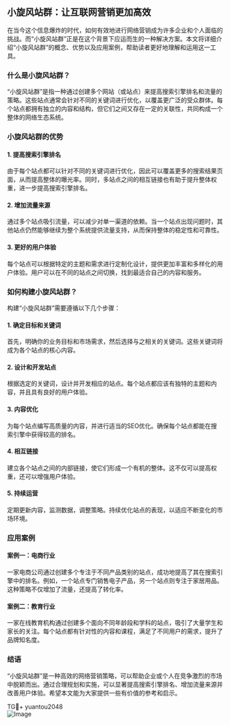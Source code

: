 ## 小旋风站群：让互联网营销更加高效

在当今这个信息爆炸的时代，如何有效地进行网络营销成为许多企业和个人面临的挑战。而“小旋风站群”正是在这个背景下应运而生的一种解决方案。本文将详细介绍“小旋风站群”的概念、优势以及应用案例，帮助读者更好地理解和运用这一工具。

### 什么是小旋风站群？

“小旋风站群”是指一种通过创建多个网站（或站点）来提高搜索引擎排名和流量的策略。这些站点通常会针对不同的关键词进行优化，以覆盖更广泛的受众群体。每个站点都拥有独立的内容和结构，但它们之间又存在一定的关联性，共同构成一个整体的网络生态系统。

### 小旋风站群的优势

#### 1. 提高搜索引擎排名

由于每个站点都可以针对不同的关键词进行优化，因此可以覆盖更多的搜索结果页面，从而提高整体的曝光率。同时，多站点之间的相互链接也有助于提升整体权重，进一步提高搜索引擎排名。

#### 2. 增加流量来源

通过多个站点吸引流量，可以减少对单一渠道的依赖。当一个站点出现问题时，其他站点仍然能够继续为整个系统提供流量支持，从而保持整体的稳定性和可靠性。

#### 3. 更好的用户体验

每个站点可以根据特定的主题和需求进行定制化设计，提供更加丰富和多样化的用户体验。用户可以在不同的站点之间切换，找到最适合自己的内容和服务。

### 如何构建小旋风站群？

构建“小旋风站群”需要遵循以下几个步骤：

#### 1. 确定目标和关键词

首先，明确你的业务目标和市场需求，然后选择与之相关的关键词。这些关键词将成为各个站点的核心内容。

#### 2. 设计和开发站点

根据选定的关键词，设计并开发相应的站点。每个站点都应该有独特的主题和内容，并且具有良好的用户体验。

#### 3. 内容优化

为每个站点编写高质量的内容，并进行适当的SEO优化。确保每个站点都能在搜索引擎中获得较高的排名。

#### 4. 相互链接

建立各个站点之间的内部链接，使它们形成一个有机的整体。这不仅可以提高权重，还可以增强用户体验。

#### 5. 持续运营

定期更新内容，监测数据，调整策略。持续优化站点的表现，以适应不断变化的市场环境。

### 应用案例

#### 案例一：电商行业

一家电商公司通过创建多个专注于不同产品类别的站点，成功地提高了其在搜索引擎中的排名。例如，一个站点专门销售电子产品，另一个站点则专注于家居用品。这种策略不仅增加了流量，还提高了转化率。

#### 案例二：教育行业

一家在线教育机构通过创建多个面向不同年龄段和学科的站点，吸引了大量学生和家长的关注。每个站点都有针对性的内容和课程，满足了不同用户的需求，提升了品牌知名度。

### 结语

“小旋风站群”是一种高效的网络营销策略，可以帮助企业或个人在竞争激烈的市场中脱颖而出。通过合理规划和实施，可以显著提高搜索引擎排名、增加流量来源并改善用户体验。希望本文能为大家提供一些有价值的参考和启示。

TG💪+ yuantou2048  
![Image](https://github.com/user-attachments/assets/42a5a4a5-fea9-4a1d-8aa0-73e57e430cca)